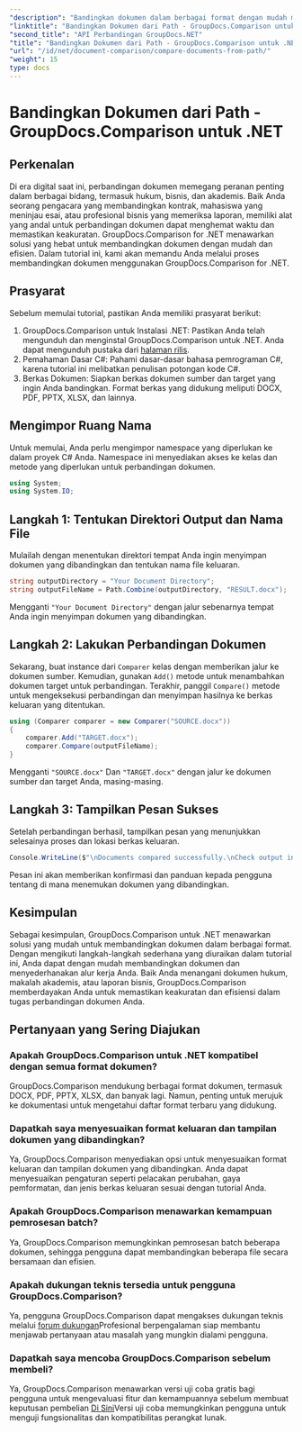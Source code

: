 ```yaml
---
"description": "Bandingkan dokumen dalam berbagai format dengan mudah menggunakan GroupDocs.Comparison untuk .NET. Hemat waktu dan pastikan keakuratan dalam tugas hukum, akademis, dan bisnis."
"linktitle": "Bandingkan Dokumen dari Path - GroupDocs.Comparison untuk .NET"
"second_title": "API Perbandingan GroupDocs.NET"
"title": "Bandingkan Dokumen dari Path - GroupDocs.Comparison untuk .NET"
"url": "/id/net/document-comparison/compare-documents-from-path/"
"weight": 15
type: docs
---
```

# Bandingkan Dokumen dari Path - GroupDocs.Comparison untuk .NET

## Perkenalan
Di era digital saat ini, perbandingan dokumen memegang peranan penting dalam berbagai bidang, termasuk hukum, bisnis, dan akademis. Baik Anda seorang pengacara yang membandingkan kontrak, mahasiswa yang meninjau esai, atau profesional bisnis yang memeriksa laporan, memiliki alat yang andal untuk perbandingan dokumen dapat menghemat waktu dan memastikan keakuratan. GroupDocs.Comparison for .NET menawarkan solusi yang hebat untuk membandingkan dokumen dengan mudah dan efisien. Dalam tutorial ini, kami akan memandu Anda melalui proses membandingkan dokumen menggunakan GroupDocs.Comparison for .NET.
## Prasyarat
Sebelum memulai tutorial, pastikan Anda memiliki prasyarat berikut:
1. GroupDocs.Comparison untuk Instalasi .NET: Pastikan Anda telah mengunduh dan menginstal GroupDocs.Comparison untuk .NET. Anda dapat mengunduh pustaka dari [halaman rilis](https://releases.groupdocs.com/comparison/net/).
2. Pemahaman Dasar C#: Pahami dasar-dasar bahasa pemrograman C#, karena tutorial ini melibatkan penulisan potongan kode C#.
3. Berkas Dokumen: Siapkan berkas dokumen sumber dan target yang ingin Anda bandingkan. Format berkas yang didukung meliputi DOCX, PDF, PPTX, XLSX, dan lainnya.

## Mengimpor Ruang Nama
Untuk memulai, Anda perlu mengimpor namespace yang diperlukan ke dalam proyek C# Anda. Namespace ini menyediakan akses ke kelas dan metode yang diperlukan untuk perbandingan dokumen.
```csharp
using System;
using System.IO;
```
## Langkah 1: Tentukan Direktori Output dan Nama File
Mulailah dengan menentukan direktori tempat Anda ingin menyimpan dokumen yang dibandingkan dan tentukan nama file keluaran.
```csharp
string outputDirectory = "Your Document Directory";
string outputFileName = Path.Combine(outputDirectory, "RESULT.docx");
```
Mengganti `"Your Document Directory"` dengan jalur sebenarnya tempat Anda ingin menyimpan dokumen yang dibandingkan.
## Langkah 2: Lakukan Perbandingan Dokumen
Sekarang, buat instance dari `Comparer` kelas dengan memberikan jalur ke dokumen sumber. Kemudian, gunakan `Add()` metode untuk menambahkan dokumen target untuk perbandingan. Terakhir, panggil `Compare()` metode untuk mengeksekusi perbandingan dan menyimpan hasilnya ke berkas keluaran yang ditentukan.
```csharp
using (Comparer comparer = new Comparer("SOURCE.docx"))
{
    comparer.Add("TARGET.docx");
    comparer.Compare(outputFileName);
}
```
Mengganti `"SOURCE.docx"` Dan `"TARGET.docx"` dengan jalur ke dokumen sumber dan target Anda, masing-masing.
## Langkah 3: Tampilkan Pesan Sukses
Setelah perbandingan berhasil, tampilkan pesan yang menunjukkan selesainya proses dan lokasi berkas keluaran.
```csharp
Console.WriteLine($"\nDocuments compared successfully.\nCheck output in {outputDirectory}.");
```
Pesan ini akan memberikan konfirmasi dan panduan kepada pengguna tentang di mana menemukan dokumen yang dibandingkan.

## Kesimpulan
Sebagai kesimpulan, GroupDocs.Comparison untuk .NET menawarkan solusi yang mudah untuk membandingkan dokumen dalam berbagai format. Dengan mengikuti langkah-langkah sederhana yang diuraikan dalam tutorial ini, Anda dapat dengan mudah membandingkan dokumen dan menyederhanakan alur kerja Anda. Baik Anda menangani dokumen hukum, makalah akademis, atau laporan bisnis, GroupDocs.Comparison memberdayakan Anda untuk memastikan keakuratan dan efisiensi dalam tugas perbandingan dokumen Anda.
## Pertanyaan yang Sering Diajukan
### Apakah GroupDocs.Comparison untuk .NET kompatibel dengan semua format dokumen?
GroupDocs.Comparison mendukung berbagai format dokumen, termasuk DOCX, PDF, PPTX, XLSX, dan banyak lagi. Namun, penting untuk merujuk ke dokumentasi untuk mengetahui daftar format terbaru yang didukung.
### Dapatkah saya menyesuaikan format keluaran dan tampilan dokumen yang dibandingkan?
Ya, GroupDocs.Comparison menyediakan opsi untuk menyesuaikan format keluaran dan tampilan dokumen yang dibandingkan. Anda dapat menyesuaikan pengaturan seperti pelacakan perubahan, gaya pemformatan, dan jenis berkas keluaran sesuai dengan tutorial Anda.
### Apakah GroupDocs.Comparison menawarkan kemampuan pemrosesan batch?
Ya, GroupDocs.Comparison memungkinkan pemrosesan batch beberapa dokumen, sehingga pengguna dapat membandingkan beberapa file secara bersamaan dan efisien.
### Apakah dukungan teknis tersedia untuk pengguna GroupDocs.Comparison?
Ya, pengguna GroupDocs.Comparison dapat mengakses dukungan teknis melalui [forum dukungan](https://forum.groupdocs.com/c/comparison/12)Profesional berpengalaman siap membantu menjawab pertanyaan atau masalah yang mungkin dialami pengguna.
### Dapatkah saya mencoba GroupDocs.Comparison sebelum membeli?
Ya, GroupDocs.Comparison menawarkan versi uji coba gratis bagi pengguna untuk mengevaluasi fitur dan kemampuannya sebelum membuat keputusan pembelian [Di Sini](https://releases.groupdocs.com/)Versi uji coba memungkinkan pengguna untuk menguji fungsionalitas dan kompatibilitas perangkat lunak.